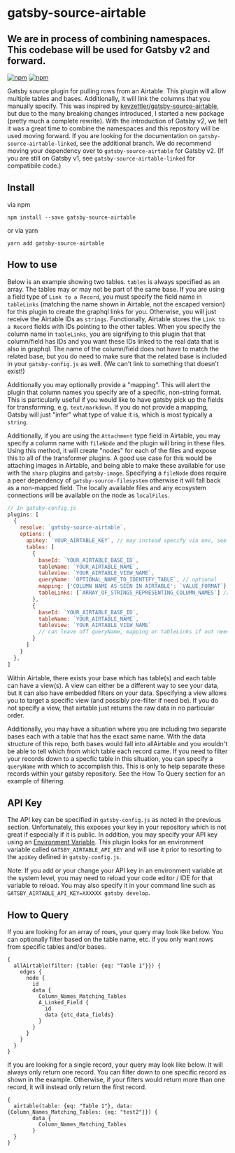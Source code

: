 # gatsby-source-airtable
## We are in process of combining namespaces. This codebase will be used for Gatsby v2 and forward.

[![npm](https://img.shields.io/npm/v/gatsby-source-airtable/latest.svg?style=flat-square)](https://www.npmjs.com/package/gatsby-source-airtable)
[![npm](https://img.shields.io/npm/v/gatsby-source-airtable/next.svg?style=flat-square)](https://www.npmjs.com/package/gatsby-source-airtable)

Gatsby source plugin for pulling rows from an Airtable. This plugin will allow multiple tables and bases. Additionally, it will link the columns that you manually specify. This was inspired by [kevzettler/gatsby-source-airtable](https://github.com/kevzettler/gatsby-source-airtable), but due to the many breaking changes introduced, I started a new package (pretty much a complete rewrite). With the introduction of Gatsby v2, we felt it was a great time to combine the namespaces and this repository will be used moving forward. If you are looking for the documentation on `gatsby-source-airtable-linked`, see the additional branch. We do recommend moving your dependency over to `gatsby-source-airtable` for Gatsby v2. (If you are still on Gatsby v1, see `gatsby-source-airtable-linked` for compatibile code.)

## Install

via npm

`npm install --save gatsby-source-airtable`

or via yarn

`yarn add gatsby-source-airtable`

## How to use

Below is an example showing two tables. `tables` is always specified as an array. The tables may or may not be part of the same base. If you are using a field type of `Link to a Record`, you must specify the field name in `tableLinks` (matching the name shown in Airtable, not the escaped version) for this plugin to create the graphql links for you. Otherwise, you will just receive the Airtable IDs as `strings`. Functionally, Airtable stores the `Link to a Record` fields with IDs pointing to the other tables. When you specify the column name in `tableLinks`, you are signifying to this plugin that that column/field has IDs and you want these IDs linked to the real data that is also in graphql. The name of the column/field does not have to match the related base, but you do need to make sure that the related base is included in your `gatsby-config.js` as well. (We can't link to something that doesn't exist!)

Additionally you may optionally provide a "mapping". This will alert the plugin that column names you specify are of a specific, non-string format. This is particularly useful if you would like to have gatsby pick up the fields for transforming, e.g. `text/markdown`. If you do not provide a mapping, Gatsby will just "infer" what type of value it is, which is most typically a `string`.

Additionally, if you are using the `Attachment` type field in Airtable, you may specify a column name with `fileNode` and the plugin will bring in these files. Using this method, it will create "nodes" for each of the files and expose this to all of the transformer plugins. A good use case for this would be attaching images in Airtable, and being able to make these available for use with the `sharp` plugins and `gatsby-image`. Specifying a `fileNode` does require a peer dependency of `gatsby-source-filesystem` otherwise it will fall back as a non-mapped field. The locally available files and any ecosystem connections will be available on the node as `localFiles`.

```javascript
// In gatsby-config.js
plugins: [
  {
    resolve: `gatsby-source-airtable`,
    options: {
      apiKey: `YOUR_AIRTABLE_KEY`, // may instead specify via env, see below
      tables: [
        {
          baseId: `YOUR_AIRTABLE_BASE_ID`,
          tableName: `YOUR_AIRTABLE_NAME`,
          tableView: `YOUR_AIRTABLE_VIEW_NAME`,
          queryName: `OPTIONAL_NAME_TO_IDENTIFY_TABLE`, // optional
          mapping: {'COLUMN NAME AS SEEN IN AIRTABLE': `VALUE_FORMAT`}, // optional
          tableLinks: [`ARRAY_OF_STRINGS_REPRESENTING_COLUMN_NAMES`] // optional
        },
        {
          baseId: `YOUR_AIRTABLE_BASE_ID`,
          tableName: `YOUR_AIRTABLE_NAME`,
          tableView: `YOUR_AIRTABLE_VIEW_NAME`
          // can leave off queryName, mapping or tableLinks if not needed
        }
      ]
    }
  },
]
```

Within Airtable, there exists your base which has table(s) and each table can have a view(s). A view can either be a different way to see your data, but it can also have embedded filters on your data. Specifying a view allows you to target a specific view (and possibly pre-filter if need be). If you do not specify a view, that airtable just returns the raw data in no particular order.

Additionally, you may have a situation where you are including two separate bases each with a table that has the exact same name. With the data structure of this repo, both bases would fall into allAirtable and you wouldn't be able to tell which from which table each record came. If you need to filter your records down to a specfic table in this situation, you can specify a `queryName` with which to accomplish this. This is only to help separate these records within your gatsby repository. See the How To Query section for an example of filtering.

## API Key

The API key can be specified in `gatsby-config.js` as noted in the previous section. Unfortunately, this exposes your key in your repository which is not great if especially if it is public. In addition, you may specify your API key using an [Environment Variable](https://www.gatsbyjs.org/docs/environment-variables/). This plugin looks for an environment variable called `GATSBY_AIRTABLE_API_KEY` and will use it prior to resorting to the `apiKey` defined in `gatsby-config.js`.

Note: If you add or your change your API key in an environment variable at the system level, you may need to reload your code editor / IDE for that variable to reload. You may also specify it in your command line such as `GATSBY_AIRTABLE_API_KEY=XXXXXX gatsby develop`.

## How to Query

If you are looking for an array of rows, your query may look like below. You can optionally filter based on the table name, etc. if you only want rows from specific tables and/or bases.

```
{
  allAirtable(filter: {table: {eq: "Table 1"}}) {
    edges {
      node {
        id
        data {
          Column_Names_Matching_Tables
          A_Linked_Field {
            id
            data {etc_data_fields}
          }
        }
      }
    }
  }
}
```

If you are looking for a single record, your query may look like below. It will always only return one record. You can filter down to one specific record as shown in the example. Otherwise, if your filters would return more than one record, it will instead only return the first record.

```
{
  airtable(table: {eq: "Table 1"}, data: {Column_Names_Matching_Tables: {eq: "test2"}}) {
		data {
		  Column_Names_Matching_Tables
		}
  }
}
```
